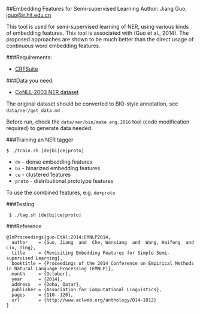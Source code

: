 ##Embedding Features for Semi-supervised Learning
Author: Jiang Guo, jguo@ir.hit.edu.cn

This tool is used for semi-supervised learning of NER,
using various kinds of embedding features. This tool is
associated with (Guo et al., 2014). The proposed approaches
are shown to be much better than the direct usage of
continuous word embedding features.

###Requirements:
* [CRFSuite](https://github.com/chokkan/crfsuite)

###Data you need:
* [CoNLL-2003 NER dataset](http://www.clips.ua.ac.be/conll2003/ner/)

The original dataset should be converted to BIO-style annotation, see ```data/ner/get_data.md``` .

Before run, check the ```data/ner/bin/make.eng.2016``` tool (code modification required) to generate data needed.

###Training an NER tagger

``` $ ./train.sh [de|bi|ce|proto] ```

* ```de``` - dense embedding features
* ```bi``` - binarized embedding features
* ```ce``` - clustered features
* ```proto``` - distributional prototype features

To use the combined features, e.g. ```de+proto```

###Testing

``` $ ./tag.sh [de|bi|ce|proto]```

###Reference

```
@InProceedings{guo-EtAl:2014:EMNLP2014,
  author    = {Guo, Jiang  and  Che, Wanxiang  and  Wang, Haifeng  and  Liu, Ting},
  title     = {Revisiting Embedding Features for Simple Semi-supervised Learning},
  booktitle = {Proceedings of the 2014 Conference on Empirical Methods in Natural Language Processing (EMNLP)},
  month     = {October},
  year      = {2014},
  address   = {Doha, Qatar},
  publisher = {Association for Computational Linguistics},
  pages     = {110--120},
  url       = {http://www.aclweb.org/anthology/D14-1012}
}
```
